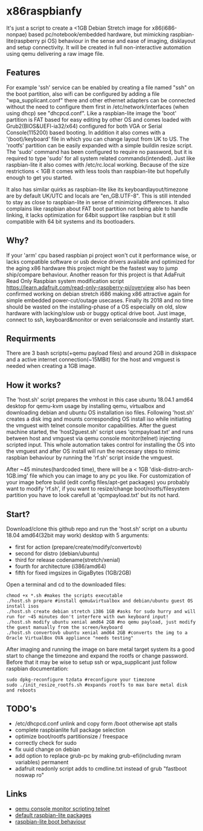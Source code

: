 # x86raspbianfy
It's just a script to create a <1GB Debian Stretch image for x86(i686-nonpae) based pc/notebook/embedded hardware, but mimicking raspbian-lite(raspberry pi OS) behaviour in the sense and ease of imaging, disklayout and setup connectivity. It will be created in full non-interactive automation using qemu delivering a raw image file.

## Features
For example 'ssh' service can be enabled by creating a file named "ssh" on the boot partition, also wifi can be configured by adding a file "wpa_supplicant.conf" there and other ethernet adapters can be connected without the need to configure them first in /etc/network/interfaces (when using dhcp) see "dhcpcd.conf". Like a raspbian-lite image the 'boot' partition is FAT based for easy editing by other OS and comes loaded with Grub2(BIOS&UEFI-ia32/x64) configured for both VGA or Serial Console(115200) based booting. In addition it also comes with a '(boot)/keyboard' file in which you can change layout from UK to US. The 'rootfs' partition can be easily expanded with a simple buildin resize script. The 'sudo' command has been configured to require no password, but it is required to type 'sudo' for all system related commands(intended). Just like raspbian-lite it also comes with /etc/rc.local working. Because of the size restrictions < 1GB it comes with less tools than raspbian-lite but hopefully enough to get you started.

It also has similar quirks as raspbian-lite like its keyboardlayout/timezone are by default UK/UTC and locals are "en_GB.UTF-8". This is still intended to stay as close to raspbian-lite in sense of minimizing differences. It also complains like raspbian about FAT boot partition not being able to handle linking, it lacks optimization for 64bit support like raspbian but it still compatible with 64 bit systems and its bootloaders. 

## Why?
If your 'arm' cpu based raspbian pi project won't cut it performance wise, or lacks compatible software or usb device drivers available and optimized for the aging x86 hardware this project might be the fastest way to jump ship/compare behaviour. 
Another reason for this project is that AdaFruit Read Only Raspbian system modification script https://learn.adafruit.com/read-only-raspberry-pi/overview also has been confirmed working on debian stretch i686 making x86 attractive again for simple embedded power-cut/outage usecases.
Finally its 2018 and no time should be wasted on the installing-phase of a OS especially on old, slow hardware with lacking/slow usb or buggy optical drive boot. Just image, connect to ssh, keyboard&monitor or even serialconsole and instantly start.

## Requirments
There are 3 bash scripts(+qemu payload files) and around 2GB in diskspace and a active internet connection(~15MBit) for the host and vmguest is needed when creating a 1GB image.

## How it works?
The 'host.sh' script prepares the vmhost in this case ubuntu 18.04.1 amd64 desktop for qemu-kvm usage by installing qemu, virtualbox and downloading debian and ubuntu OS installation iso files. Following 'host.sh' creates a disk img and mounts corresponding OS install iso while initiating the vmguest with telnet console monitor capabilities.
After the guest machine started, the 'host2guest.sh' script uses 'qcmpayload.txt' and runs between host and vmguest via qemu console monitor(telnet) injecting scripted input. This whole automation takes control for installing the OS into the vmguest and after OS install will run the neccesary steps to mimic raspbian behaviour by running the 'rf.sh' script inside the vmguest.

After ~45 minutes(hardcoded time), there will be a < 1GB 'disk-distro-arch-1GB.img' file which you can image to any pc you like. For customization of your image before build (edit config files/apt-get packages) you probably want to modify 'rf.sh', if you want to resize/change boot/rootfs/filesystem partition you have to look carefull at 'qcmpayload.txt' but its not hard.

## Start?
Download/clone this github repo and run the 'host.sh' script on a ubuntu 18.04 amd64(32bit may work) desktop with 5 arguments:
* first for action (prepare/create/modify/convertovb) 
* second for distro (debian/ubuntu)
* third for release codename(stretch/xenial)
* fourth for architecture (i386/amd64)
* fifth for fixed imgsizes in GigaBytes (1GB/2GB)

Open a terminal and cd to the downloaded files:

```
chmod +x *.sh #makes the scripts executable
./host.sh prepare #install qemu&virtualbox and debian/ubuntu guest OS install isos
./host.sh create debian stretch i386 1GB #asks for sudo hurry and will run for ~45 minutes don't interfere with own keyboard input!
./host.sh modify ubuntu xenial amd64 2GB #no qemu payload, just modify the guest manually from the screen/keyboard
./host.sh convertovb ubuntu xenial amd64 2GB #converts the img to a Oracle VirtualBox OVA appliance "needs testing"
```

After imaging and running the image on bare metal target system its a good start to change the timezone and expand the rootfs or change password. Before that it may be wise to setup ssh or wpa_supplicant just follow raspbian documentation:

```
sudo dpkg-reconfigure tzdata #reconfigure your timezone
sudo ./init_resize_rootfs.sh #expands rootfs to max bare metal disk and reboots 
``` 

## TODO's
- /etc/dhcpcd.conf unlink and copy form /boot otherwise apt stalls
- complete raspbianlite full package selection
- optimize boot/rootfs partitionsize / freespace
- correctly check for sudo
- fix uuid change on debian
- add option to replace grub-pc by making grub-efi(including nvram variables) permanent
- adafruit readonly script adds to cmdline.txt instead of grub "fastboot noswap ro"

## Links
- [qemu console monitor scripting telnet](https://stackoverflow.com/questions/33362322/how-in-qemu-send-mouse-move-mouse-button-sendkey-via-some-api)
- [default raspbian-lite packages](https://n8henrie.com/2017/09/list-of-default-packages-on-raspbian-stretch-and-stretch-lite/)
- [raspbian-lite boot behaviour](https://www.raspberrypi.org/forums/viewtopic.php?t=206783)
